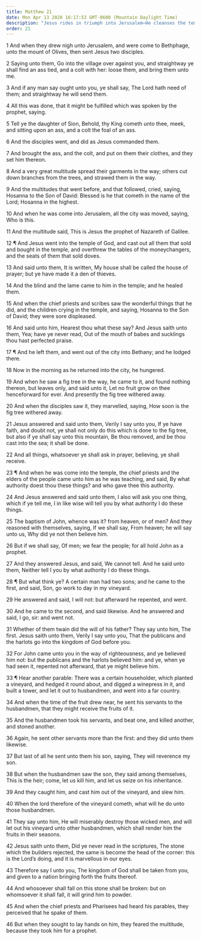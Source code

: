 ```yaml
---
title: Matthew 21
date: Mon Apr 13 2020 16:17:53 GMT-0600 (Mountain Daylight Time)
description: "Jesus rides in triumph into Jerusalem—He cleanses the temple, curses the fig tree, and discusses authority—He gives the parables of the two sons and the wicked husbandmen."
order: 21
---
```


1 And when they drew nigh unto Jerusalem, and were come to Bethphage, unto the mount of Olives, then sent Jesus two disciples.

2 Saying unto them, Go into the village over against you, and straightway ye shall find an ass tied, and a colt with her: loose them, and bring them unto me.

3 And if any man say ought unto you, ye shall say, The Lord hath need of them; and straightway he will send them.

4 All this was done, that it might be fulfilled which was spoken by the prophet, saying.

5 Tell ye the daughter of Sion, Behold, thy King cometh unto thee, meek, and sitting upon an ass, and a colt the foal of an ass.

6 And the disciples went, and did as Jesus commanded them.

7 And brought the ass, and the colt, and put on them their clothes, and they set him thereon.

8 And a very great multitude spread their garments in the way; others cut down branches from the trees, and strawed them in the way.

9 And the multitudes that went before, and that followed, cried, saying, Hosanna to the Son of David: Blessed is he that cometh in the name of the Lord; Hosanna in the highest.

10 And when he was come into Jerusalem, all the city was moved, saying, Who is this.

11 And the multitude said, This is Jesus the prophet of Nazareth of Galilee.

12 ¶ And Jesus went into the temple of God, and cast out all them that sold and bought in the temple, and overthrew the tables of the moneychangers, and the seats of them that sold doves.

13 And said unto them, It is written, My house shall be called the house of prayer; but ye have made it a den of thieves.

14 And the blind and the lame came to him in the temple; and he healed them.

15 And when the chief priests and scribes saw the wonderful things that he did, and the children crying in the temple, and saying, Hosanna to the Son of David; they were sore displeased.

16 And said unto him, Hearest thou what these say? And Jesus saith unto them, Yea; have ye never read, Out of the mouth of babes and sucklings thou hast perfected praise.

17 ¶ And he left them, and went out of the city into Bethany; and he lodged there.

18 Now in the morning as he returned into the city, he hungered.

19 And when he saw a fig tree in the way, he came to it, and found nothing thereon, but leaves only, and said unto it, Let no fruit grow on thee henceforward for ever. And presently the fig tree withered away.

20 And when the disciples saw it, they marvelled, saying, How soon is the fig tree withered away.

21 Jesus answered and said unto them, Verily I say unto you, If ye have faith, and doubt not, ye shall not only do this which is done to the fig tree, but also if ye shall say unto this mountain, Be thou removed, and be thou cast into the sea; it shall be done.

22 And all things, whatsoever ye shall ask in prayer, believing, ye shall receive.

23 ¶ And when he was come into the temple, the chief priests and the elders of the people came unto him as he was teaching, and said, By what authority doest thou these things? and who gave thee this authority.

24 And Jesus answered and said unto them, I also will ask you one thing, which if ye tell me, I in like wise will tell you by what authority I do these things.

25 The baptism of John, whence was it? from heaven, or of men? And they reasoned with themselves, saying, If we shall say, From heaven; he will say unto us, Why did ye not then believe him.

26 But if we shall say, Of men; we fear the people; for all hold John as a prophet.

27 And they answered Jesus, and said, We cannot tell. And he said unto them, Neither tell I you by what authority I do these things.

28 ¶ But what think ye? A certain man had two sons; and he came to the first, and said, Son, go work to day in my vineyard.

29 He answered and said, I will not: but afterward he repented, and went.

30 And he came to the second, and said likewise. And he answered and said, I go, sir: and went not.

31 Whether of them twain did the will of his father? They say unto him, The first. Jesus saith unto them, Verily I say unto you, That the publicans and the harlots go into the kingdom of God before you.

32 For John came unto you in the way of righteousness, and ye believed him not: but the publicans and the harlots believed him: and ye, when ye had seen it, repented not afterward, that ye might believe him.

33 ¶ Hear another parable: There was a certain householder, which planted a vineyard, and hedged it round about, and digged a winepress in it, and built a tower, and let it out to husbandmen, and went into a far country.

34 And when the time of the fruit drew near, he sent his servants to the husbandmen, that they might receive the fruits of it.

35 And the husbandmen took his servants, and beat one, and killed another, and stoned another.

36 Again, he sent other servants more than the first: and they did unto them likewise.

37 But last of all he sent unto them his son, saying, They will reverence my son.

38 But when the husbandmen saw the son, they said among themselves, This is the heir; come, let us kill him, and let us seize on his inheritance.

39 And they caught him, and cast him out of the vineyard, and slew him.

40 When the lord therefore of the vineyard cometh, what will he do unto those husbandmen.

41 They say unto him, He will miserably destroy those wicked men, and will let out his vineyard unto other husbandmen, which shall render him the fruits in their seasons.

42 Jesus saith unto them, Did ye never read in the scriptures, The stone which the builders rejected, the same is become the head of the corner: this is the Lord’s doing, and it is marvellous in our eyes.

43 Therefore say I unto you, The kingdom of God shall be taken from you, and given to a nation bringing forth the fruits thereof.

44 And whosoever shall fall on this stone shall be broken: but on whomsoever it shall fall, it will grind him to powder.

45 And when the chief priests and Pharisees had heard his parables, they perceived that he spake of them.

46 But when they sought to lay hands on him, they feared the multitude, because they took him for a prophet.
